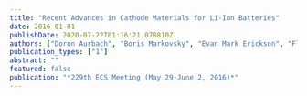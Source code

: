 ```yaml
---
title: "Recent Advances in Cathode Materials for Li-Ion Batteries"
date: 2016-01-01
publishDate: 2020-07-22T01:16:21.078810Z
authors: ["Doron Aurbach", "Boris Markovsky", "Evan Mark Erickson", "Florian Schipper", "Hana Bouzaglo", "Onit Srur-Lavi", "Hadar Sclar", "Chandan Ghanty", "Francis Amalraj", "Dan Thomas Major", " others"]
publication_types: ["1"]
abstract: ""
featured: false
publication: "*229th ECS Meeting (May 29-June 2, 2016)*"
---
```


